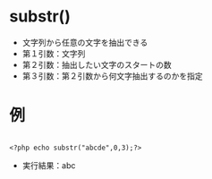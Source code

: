 # substr()
- 文字列から任意の文字を抽出できる
- 第１引数：文字列
- 第２引数：抽出したい文字のスタートの数
- 第３引数：第２引数から何文字抽出するのかを指定


# 例

```

<?php echo substr("abcde",0,3);?>

```
- 実行結果：abc
